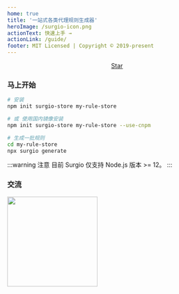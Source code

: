 ```yaml
---
home: true
title: '一站式各类代理规则生成器'
heroImage: /surgio-icon.png
actionText: 快速上手 →
actionLink: /guide/
footer: MIT Licensed | Copyright © 2019-present
---
```

<p style="text-align: center">
  <script async defer src="https://buttons.github.io/buttons.js"></script>
  <a class="github-button" href="https://github.com/geekdada/surgio" data-icon="octicon-star" data-size="large" data-show-count="true" aria-label="Star geekdada/surgio on GitHub">Star</a>
</p>

### 马上开始

```bash
# 安装
npm init surgio-store my-rule-store

# 或 使用国内镜像安装
npm init surgio-store my-rule-store --use-cnpm

# 生成一批规则
cd my-rule-store
npx surgio generate
```

:::warning 注意
目前 Surgio 仅支持 Node.js 版本 >= 12。
:::

### 交流

[<img width="207" src="https://surgio.royli.dev/join-telegram.png">](https://t.me/surgiotg)

<div style="margin-bottom: 2rem">
  <Sponsor />
</div>
